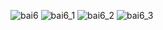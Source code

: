 ![bai6](https://github.com/VanHoang110802/Competitive_Programming/assets/108053955/25fa4e17-0164-46ca-8414-3573dc81f88b)
![bai6_1](https://github.com/VanHoang110802/Competitive_Programming/assets/108053955/12050c14-f75d-4fda-ba52-4f9f1b60b5a6)
![bai6_2](https://github.com/VanHoang110802/Competitive_Programming/assets/108053955/4f44af0e-c151-406e-9574-8539279962b0)
![bai6_3](https://github.com/VanHoang110802/Competitive_Programming/assets/108053955/14cda26f-2e7b-4e48-b90d-b995e84daaf6)
